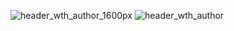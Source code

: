 ![header_wth_author_1600px](https://github.com/gofmanpe/DocHeap-Dictionaries/assets/116877774/93d3fe41-9251-46b0-9281-25ae933ad62d)
![header_wth_author](https://github.com/gofmanpe/DocHeap-Dictionaries/assets/116877774/dd550d93-8deb-43d8-872f-06f54098bc65)
